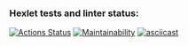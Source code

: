### Hexlet tests and linter status:
[![Actions Status](https://github.com/Kristofer-can/js-starter-project-44/actions/workflows/hexlet-check.yml/badge.svg)](https://github.com/Kristofer-can/js-starter-project-44/actions)
[![Maintainability](https://api.codeclimate.com/v1/badges/f95b040745c678a09eb1/maintainability)](https://codeclimate.com/github/Kristofer-can/js-starter-project-44/maintainability)
[![asciicast](https://asciinema.org/a/5HPdRCgnu2FKUPOqCVMXpe5Ar.svg)](https://asciinema.org/a/5HPdRCgnu2FKUPOqCVMXpe5Ar)
